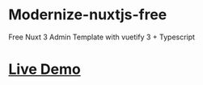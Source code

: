 # Modernize-nuxtjs-free
Free Nuxt 3 Admin Template with vuetify 3 + Typescript
# <a href="https://modernize-nuxtjs-free.netlify.app">Live Demo </a>
